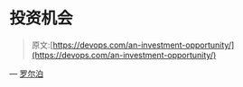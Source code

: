 # 投资机会

> 原文:[https://devops.com/an-investment-opportunity/](https://devops.com/an-investment-opportunity/)

— [罗尔泊](https://devops.com/author/breselman/)